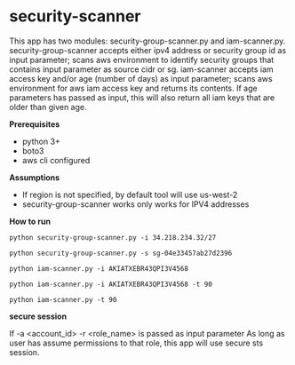 # security-scanner
This app has two modules: security-group-scanner.py and iam-scanner.py.
security-group-scanner accepts either ipv4 address or security group id as input parameter; scans aws environment to identify security groups that contains input parameter as source cidr or sg.
iam-scanner accepts iam access key and/or age (number of days) as input parameter; scans aws environment for aws iam access key and returns its contents. If age parameters has passed as input, this will also return all iam keys that are older than given age.


**Prerequisites**
-   python 3+
-   boto3
-   aws cli configured


**Assumptions** 
-   If region is not specified, by default tool will use us-west-2
-   security-group-scanner works only works for IPV4 addresses


**How to run**

`python security-group-scanner.py -i 34.218.234.32/27`

`python security-group-scanner.py -s sg-04e33457ab27d2396`

`python iam-scanner.py -i AKIATXEBR43QPI3V4568`

`python iam-scanner.py -i AKIATXEBR43QPI3V4568 -t 90`

`python iam-scanner.py -t 90`


**secure session**

If -a <account_id> -r <role_name> is passed as input parameter
As long as user has assume permissions to that role, this app will use secure sts session.
